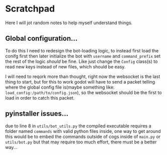 # Scratchpad
Here I will jot random notes to help myself understand things.

## Global configuration...
To do this I need to redesign the bot-loading logic, to instead first load the conifg first then later initialize the bot with `username` and `command_prefix` set the rest of the logic *should* be fine. Like just change the `Config` class(s) to read new keys instead of new files, which should be easy.  
  
I will need to reqork more than thought, right now the websocket is the last thing to start, but for this to work godot will have to send a packet telling where the global config file is(maybe something like: `load_config:/path/to/config.json`), so the websocket should be the first to load in order to catch this packet. 

## pyinstaller issues...
due to line 8 in `utils/bot_utils.py` the compiled executable requires a folder named `commands` with valid python files inside, one way to get around this would be to embed the commands outside of cogs inside of `main.py` or `utils/bot.py` but that may require too much effort, there must be a better way...